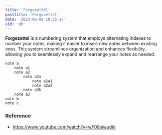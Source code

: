 ```yaml
---
title: 'Forgezettel'
posttitle: 'Forgezettel'
date: '2023-06-08 10:25:17'
uid: 'db'
---
```


**Forgezettel** is a numbering system that employs alternating indexes to number your notes, making it easier to insert new notes between existing ones. This system streamlines organization and enhances flexibility, allowing you to seamlessly expand and rearrange your notes as needed.

```textile
note a
    note a1
    note a2
        note a2a
            note a2a1
            note a2a2
        note a2b
    note a3
note b
note c
```

### Reference
- https://www.youtube.com/watch?v=wF08siwudkI